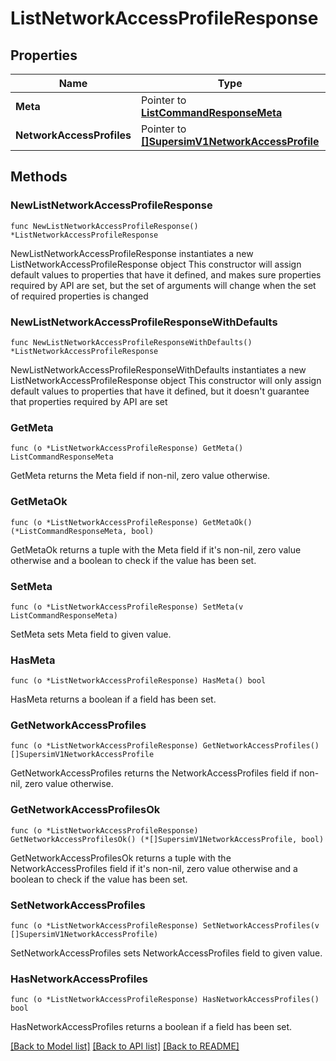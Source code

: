 # ListNetworkAccessProfileResponse

## Properties

Name | Type | Description | Notes
------------ | ------------- | ------------- | -------------
**Meta** | Pointer to [**ListCommandResponseMeta**](ListCommandResponse_meta.md) |  | [optional] 
**NetworkAccessProfiles** | Pointer to [**[]SupersimV1NetworkAccessProfile**](SupersimV1NetworkAccessProfile.md) |  | [optional] 

## Methods

### NewListNetworkAccessProfileResponse

`func NewListNetworkAccessProfileResponse() *ListNetworkAccessProfileResponse`

NewListNetworkAccessProfileResponse instantiates a new ListNetworkAccessProfileResponse object
This constructor will assign default values to properties that have it defined,
and makes sure properties required by API are set, but the set of arguments
will change when the set of required properties is changed

### NewListNetworkAccessProfileResponseWithDefaults

`func NewListNetworkAccessProfileResponseWithDefaults() *ListNetworkAccessProfileResponse`

NewListNetworkAccessProfileResponseWithDefaults instantiates a new ListNetworkAccessProfileResponse object
This constructor will only assign default values to properties that have it defined,
but it doesn't guarantee that properties required by API are set

### GetMeta

`func (o *ListNetworkAccessProfileResponse) GetMeta() ListCommandResponseMeta`

GetMeta returns the Meta field if non-nil, zero value otherwise.

### GetMetaOk

`func (o *ListNetworkAccessProfileResponse) GetMetaOk() (*ListCommandResponseMeta, bool)`

GetMetaOk returns a tuple with the Meta field if it's non-nil, zero value otherwise
and a boolean to check if the value has been set.

### SetMeta

`func (o *ListNetworkAccessProfileResponse) SetMeta(v ListCommandResponseMeta)`

SetMeta sets Meta field to given value.

### HasMeta

`func (o *ListNetworkAccessProfileResponse) HasMeta() bool`

HasMeta returns a boolean if a field has been set.

### GetNetworkAccessProfiles

`func (o *ListNetworkAccessProfileResponse) GetNetworkAccessProfiles() []SupersimV1NetworkAccessProfile`

GetNetworkAccessProfiles returns the NetworkAccessProfiles field if non-nil, zero value otherwise.

### GetNetworkAccessProfilesOk

`func (o *ListNetworkAccessProfileResponse) GetNetworkAccessProfilesOk() (*[]SupersimV1NetworkAccessProfile, bool)`

GetNetworkAccessProfilesOk returns a tuple with the NetworkAccessProfiles field if it's non-nil, zero value otherwise
and a boolean to check if the value has been set.

### SetNetworkAccessProfiles

`func (o *ListNetworkAccessProfileResponse) SetNetworkAccessProfiles(v []SupersimV1NetworkAccessProfile)`

SetNetworkAccessProfiles sets NetworkAccessProfiles field to given value.

### HasNetworkAccessProfiles

`func (o *ListNetworkAccessProfileResponse) HasNetworkAccessProfiles() bool`

HasNetworkAccessProfiles returns a boolean if a field has been set.


[[Back to Model list]](../README.md#documentation-for-models) [[Back to API list]](../README.md#documentation-for-api-endpoints) [[Back to README]](../README.md)


